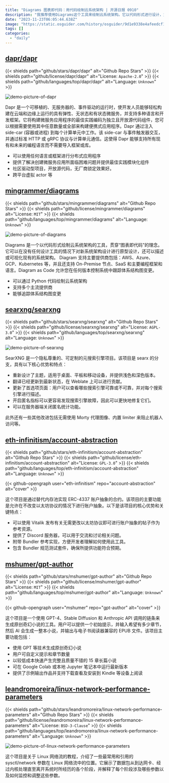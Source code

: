 ```yaml
---
title: "Diagrams 图表即代码：用代码绘制云系统架构 | 开源日报 0910"
description: "我推荐使用Diagrams这个工具来绘制云系统架构。它以代码形式进行设计，支持多个主流提供商，包括AWS、Azure、GCP、Kubernetes等。它还支持On-Premise节点、SaaS以及主要的编程框架和语言。使用Diagrams，您可以在没有设计工具的情况下进行原型设计，还可以描述和可视化现有的系统架构。最重要的是，它支持在任何版本控制系统中跟踪体系结构图的变更。无论是初次设计还是对现有系统进行修改，Diagrams都是一个非常有用的工具。"
date: "2023-11-23T06:05:44.638Z"
image: "https://static.osguider.com/history/osguider/9d1e9338e4afeedcf16741f857d7fa3b.png"
tags: []
categories:
  - "daily"
---
```


## [dapr/dapr](https://github.com/dapr/dapr)

{{< shields path="github/stars/dapr/dapr" alt="Github Repo Stars" >}} {{< shields path="github/license/dapr/dapr" alt="License: `Apache-2.0`" >}} {{< shields path="github/languages/top/dapr/dapr" alt="Language: `Unknown`" >}}

![demo-picture-of-dapr](https://static.osguider.com/history/osguider/d7d6726ee875ecbc5e59201abc3d90da.png)

Dapr 是一个可移植的、无服务器的、事件驱动的运行时，使开发人员能够轻松构建在云端和边缘上运行的具有弹性、无状态和有状态微服务，并支持多种语言和开发框架。它将构建微服务应用程序的最佳实践编码为独立且开放源代码组件，您可以根据需要使用其中任意数量或全部来构建便携式应用程序。Dapr 通过注入 side-car (容器或进程) 到每个计算单元中工作。该 side-car 与事件触发器交互，并通过标准 HTTP 或 gRPC 协议与计算单元通信。这使得 Dapr 能够支持所有现有和未来的编程语言而不需要导入框架或库。

- 可以使用任何语言或框架进行分布式应用程序
- 提供了解决创建微服务应用所面临困难问题并提供最佳实践模块化组件
- 社区驱动型项目，开放源代码，无厂商锁定效果好。
- 跨平台虚拟 actor 等

## [mingrammer/diagrams](https://github.com/mingrammer/diagrams)

{{< shields path="github/stars/mingrammer/diagrams" alt="Github Repo Stars" >}} {{< shields path="github/license/mingrammer/diagrams" alt="License: `MIT`" >}} {{< shields path="github/languages/top/mingrammer/diagrams" alt="Language: `Unknown`" >}}

![demo-picture-of-diagrams](https://static.osguider.com/history/osguider/7252a05a029977b010f266c1e510fcaa.png)

Diagrams 是一个以代码形式绘制云系统架构的工具，贯穿“图表即代码”的理念。它可以在没有任何设计工具的情况下对新系统架构设计进行原型设计，还可以描述或可视化现有的系统架构。
Diagram 支持主要提供商包括：AWS、Azure、GCP、Kubernetes 等，并且还支持 On-Premise 节点、SaaS 和主要编程框架和语言。Diagram as Code 允许您在任何版本控制系统中跟踪体系结构图变更。

- 可以通过 Python 代码绘制云系统架构
- 支持多个主流提供商
- 能够追踪体系结构图变更

## [searxng/searxng](https://github.com/searxng/searxng)

{{< shields path="github/stars/searxng/searxng" alt="Github Repo Stars" >}} {{< shields path="github/license/searxng/searxng" alt="License: `AGPL-3.0`" >}} {{< shields path="github/languages/top/searxng/searxng" alt="Language: `Unknown`" >}}

![demo-picture-of-searxng](https://static.osguider.com/history/2023/ea1b1e399196aaf76072f85d07d6b88d.webp)

SearXNG 是一个隐私尊重的、可定制的元搜索引擎项目。该项目是 searx 的分支，具有以下核心优势和特点：

- 重新设计了主题，适用于桌面、平板和移动设备，并提供浅色和深色版本。
- 翻译已经更新到最新状态，在 Weblate 上可以进行贡献。
- 更新了首选项页面：用户可以查看哪些搜索引擎可靠或不可靠，并对每个搜索引擎进行描述。
- 开启匿名指标可以更容易发现搜索引擎故障，因此可以更快地修复它们。
- 可以在服务器端关闭匿名统计功能。

此外还有一些其他改进包括无需使用 Morty 代理图像、内置 limiter 来阻止机器人访问等。

## [eth-infinitism/account-abstraction](https://github.com/eth-infinitism/account-abstraction)

{{< shields path="github/stars/eth-infinitism/account-abstraction" alt="Github Repo Stars" >}} {{< shields path="github/license/eth-infinitism/account-abstraction" alt="License: `GPL-3.0`" >}} {{< shields path="github/languages/top/eth-infinitism/account-abstraction" alt="Language: `Unknown`" >}}

{{< github-opengraph user="eth-infinitism" repo="account-abstraction" alt="cover" >}}

这个项目是通过替代内存池实现 ERC-4337 账户抽象的合约。该项目的主要功能是允许在不改变以太坊协议的情况下进行账户抽象。以下是该项目的核心优势和关键特点：

- 可以使用 Vitalik 发布有关无需更改以太坊协议即可进行账户抽象的帖子作为参考资源。
- 提供了 Discord 服务器，可以用于交流和讨论相关问题。
- 附带 Bundler 参考实现，方便开发者理解如何使用此工具。
- 包含 Bundler 规范测试套件，确保所提供功能符合预期。

## [mshumer/gpt-author](https://github.com/mshumer/gpt-author)

{{< shields path="github/stars/mshumer/gpt-author" alt="Github Repo Stars" >}} {{< shields path="github/license/mshumer/gpt-author" alt="License: `MIT`" >}} {{< shields path="github/languages/top/mshumer/gpt-author" alt="Language: `Unknown`" >}}

{{< github-opengraph user="mshumer" repo="gpt-author" alt="cover" >}}

这个项目是一个使用 GPT-4、Stable Diffusion 和 Anthropic API 调用的链条来生成原创奇幻小说的工具。用户可以提供一个初始提示，并输入希望有多少章节，然后 AI 会生成一整本小说，并输出与电子书阅读器兼容的 EPUB 文件。该项目主要功能包括：

- 使用 GPT 等技术生成原创奇幻小说
- 用户可自定义提示和章节数量
- 以较低成本快速产生完整且质量不错的 15 章长篇小说
- 可在 Google Colab 或本地 Jupyter 笔记本中运行最新版本
- 提供了示例输出作品并支持下载查看及安装到 Kindle 等设备上阅读

## [leandromoreira/linux-network-performance-parameters](https://github.com/leandromoreira/linux-network-performance-parameters)

{{< shields path="github/stars/leandromoreira/linux-network-performance-parameters" alt="Github Repo Stars" >}} {{< shields path="github/license/leandromoreira/linux-network-performance-parameters" alt="License: `BSD-3-Clause`" >}} {{< shields path="github/languages/top/leandromoreira/linux-network-performance-parameters" alt="Language: `Unknown`" >}}

![demo-picture-of-linux-network-performance-parameters](https://static.osguider.com/history/2023/02f63ef1258756aa40796cfa082de48a.webp)

这个项目是关于 Linux 网络流的教程，介绍了一些最常用和引用的 sysctl/network 参数在 Linux 网络流中的位置。它展示了数据包从到达网卡、经过内核处理直至离开系统时所经历的各个阶段，并解释了每个阶段涉及哪些参数以及如何监控和调整这些参数。
